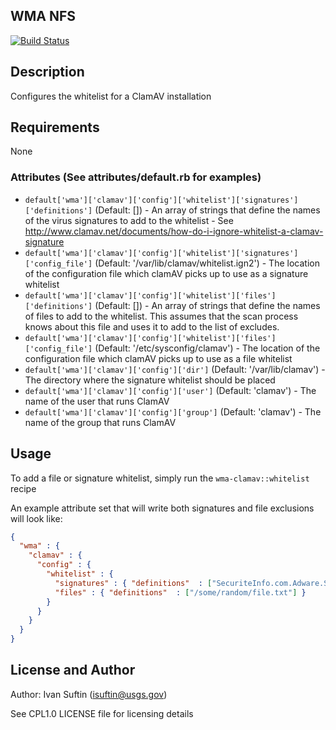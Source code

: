 WMA NFS
---

[![Build Status](https://travis-ci.org/USGS-CIDA/cookbook-wma-clamav.svg?branch=master)](https://travis-ci.org/USGS-CIDA/cookbook-wma-clamav)

Description
-----------

Configures the whitelist for a ClamAV installation

Requirements
------------

None

### Attributes (See attributes/default.rb for examples)

- `default['wma']['clamav']['config']['whitelist']['signatures']['definitions']`
(Default: []) - An array of strings that define the names of the virus signatures
to add to the whitelist - See http://www.clamav.net/documents/how-do-i-ignore-whitelist-a-clamav-signature
- `default['wma']['clamav']['config']['whitelist']['signatures']['config_file']`
(Default: '/var/lib/clamav/whitelist.ign2') - The location of the configuration file
which clamAV picks up to use as a signature whitelist
- `default['wma']['clamav']['config']['whitelist']['files']['definitions']`
(Default: []) - An array of strings that define the names of files to add to the
whitelist. This assumes that the scan process knows about this file and uses it
to add to the list of excludes.
- `default['wma']['clamav']['config']['whitelist']['files']['config_file']`
(Default: '/etc/sysconfig/clamav') - The location of the configuration file
which clamAV picks up to use as a file whitelist
- `default['wma']['clamav']['config']['dir']`
(Default: '/var/lib/clamav') - The directory where the signature whitelist should
be placed
- `default['wma']['clamav']['config']['user']`
(Default: 'clamav') - The name of the user that runs ClamAV
- `default['wma']['clamav']['config']['group']`
(Default: 'clamav') - The name of the group that runs ClamAV

## Usage

To add a file or signature whitelist, simply run the `wma-clamav::whitelist` recipe

An example attribute set that will write both signatures and file exclusions will
look like:

```json
{
  "wma" : {
    "clamav" : {
      "config" : {
        "whitelist" : {
          "signatures" : { "definitions"  : ["SecuriteInfo.com.Adware.Skodna.Generic.JA.25338.10539.25885"]},
          "files" : { "definitions"  : ["/some/random/file.txt"] }
        }
      }
    }
  }
}
```

## License and Author

Author: Ivan Suftin (isuftin@usgs.gov)

See CPL1.0 LICENSE file for licensing details
